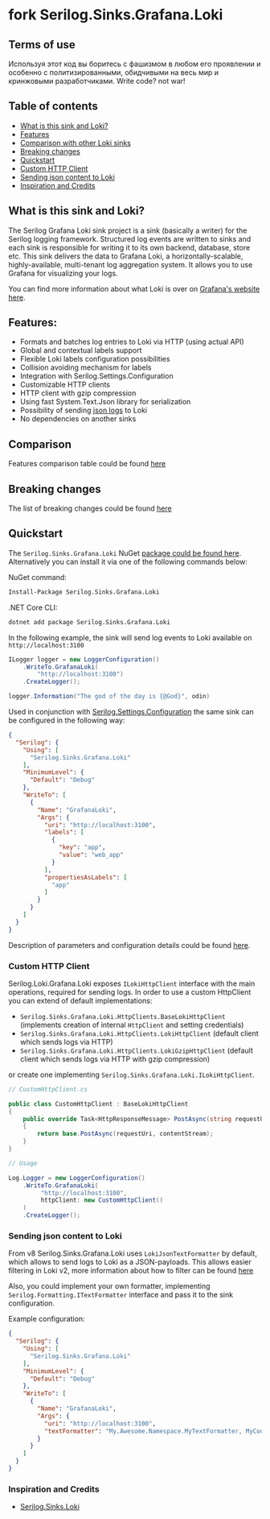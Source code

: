 # fork Serilog.Sinks.Grafana.Loki




## Terms of use

Используя  этот код вы  боритесь с фашизмом в  любом его проявлении и особенно с политизированными, обидчивыми на весь мир и кринжовыми разработчиками.
Write code? not war!



## Table of contents
- [What is this sink and Loki?](#what-is-this)
- [Features](#features)
- [Comparison with other Loki sinks](#comparison)
- [Breaking changes](#breaking-changes)
- [Quickstart](#quickstart)
- [Custom HTTP Client](#custom-http-client)
- [Sending json content to Loki](#sending-json-content-to-loki)
- [Inspiration and Credits](#inspiration-and-credits)

## What is this sink and Loki?

The Serilog Grafana Loki sink project is a sink (basically a writer) for the Serilog logging framework. Structured log events are written to sinks and each sink is responsible for writing it to its own backend, database, store etc. This sink delivers the data to Grafana Loki, a horizontally-scalable, highly-available, multi-tenant log aggregation system. It allows you to use Grafana for visualizing your logs.

You can find more information about what Loki is over on [Grafana's website here](https://grafana.com/loki).

## Features:
- Formats and batches log entries to Loki via HTTP (using actual API)
- Global and contextual labels support
- Flexible Loki labels configuration possibilities
- Collision avoiding mechanism for labels
- Integration with Serilog.Settings.Configuration
- Customizable HTTP clients
- HTTP client with gzip compression
- Using fast System.Text.Json library for serialization
- Possibility of sending [json logs](https://grafana.com/blog/2020/10/28/loki-2.0-released-transform-logs-as-youre-querying-them-and-set-up-alerts-within-loki/) to Loki
- No dependencies on another sinks

## Comparison
Features comparison table could be found [here](https://github.com/mishamyte/serilog-sinks-grafana-loki/wiki/Comparison-with-another-Loki-sinks)

## Breaking changes
The list of breaking changes could be found [here](https://github.com/mishamyte/serilog-sinks-grafana-loki/wiki/Breaking-changes)

## Quickstart
The `Serilog.Sinks.Grafana.Loki` NuGet [package could be found here](https://www.nuget.org/packages/Serilog.Sinks.Grafana.Loki). Alternatively you can install it via one of the following commands below:

NuGet command:
```bash
Install-Package Serilog.Sinks.Grafana.Loki
```
.NET Core CLI:
```bash
dotnet add package Serilog.Sinks.Grafana.Loki
```

In the following example, the sink will send log events to Loki available on `http://localhost:3100`
```csharp
ILogger logger = new LoggerConfiguration()
    .WriteTo.GrafanaLoki(
        "http://localhost:3100")
    .CreateLogger();

logger.Information("The god of the day is {@God}", odin)
```

Used in conjunction with [Serilog.Settings.Configuration](https://github.com/serilog/serilog-settings-configuration) the same sink can be configured in the following way:

```json
{
  "Serilog": {
    "Using": [
      "Serilog.Sinks.Grafana.Loki"
    ],
    "MinimumLevel": {
      "Default": "Debug"
    },
    "WriteTo": [
      {
        "Name": "GrafanaLoki",
        "Args": {
          "uri": "http://localhost:3100",
          "labels": [
            {
              "key": "app",
              "value": "web_app"
            }
          ],
          "propertiesAsLabels": [
            "app"
          ]
        }
      }
    ]
  }
}
```

Description of parameters and configuration details could be found [here](https://github.com/mishamyte/serilog-sinks-grafana-loki/wiki/Application-settings).

### Custom HTTP Client
Serilog.Loki.Grafana.Loki exposes `ILokiHttpClient` interface with the main operations, required for sending logs.
In order to use a custom HttpClient you can extend of default implementations:
- `Serilog.Sinks.Grafana.Loki.HttpClients.BaseLokiHttpClient` (implements creation of internal `HttpClient` and setting credentials)
- `Serilog.Sinks.Grafana.Loki.HttpClients.LokiHttpClient` (default client which sends logs via HTTP)
- `Serilog.Sinks.Grafana.Loki.HttpClients.LokiGzipHttpClient` (default client which sends logs via HTTP with gzip compression)
  
or create one implementing `Serilog.Sinks.Grafana.Loki.ILokiHttpClient`.

```csharp
// CustomHttpClient.cs

public class CustomHttpClient : BaseLokiHttpClient
{
    public override Task<HttpResponseMessage> PostAsync(string requestUri, Stream contentStream)
    {
        return base.PostAsync(requestUri, contentStream);
    }
}
```
```csharp
// Usage

Log.Logger = new LoggerConfiguration()
    .WriteTo.GrafanaLoki(
         "http://localhost:3100",
         httpClient: new CustomHttpClient()
    )
    .CreateLogger();
```

### Sending json content to Loki
From v8 Serilog.Sinks.Grafana.Loki uses `LokiJsonTextFormatter` by default, which allows to send logs to Loki as a JSON-payloads. This allows easier filtering in Loki v2, more information about how to filter can be found [here](https://grafana.com/blog/2020/10/28/loki-2.0-released-transform-logs-as-youre-querying-them-and-set-up-alerts-within-loki/)  

Also, you could implement your own formatter, implementing `Serilog.Formatting.ITextFormatter` interface and pass it to the sink configuration.

Example configuration:
```json
{
  "Serilog": {
    "Using": [
      "Serilog.Sinks.Grafana.Loki"
    ],
    "MinimumLevel": {
      "Default": "Debug"
    },
    "WriteTo": [
      {
        "Name": "GrafanaLoki",
        "Args": {
          "uri": "http://localhost:3100",
          "textFormatter": "My.Awesome.Namespace.MyTextFormatter, MyCoolAssembly"
        }
      }
    ]
  }
}
```

### Inspiration and Credits
- [Serilog.Sinks.Loki](https://github.com/JosephWoodward/Serilog-Sinks-Loki)
